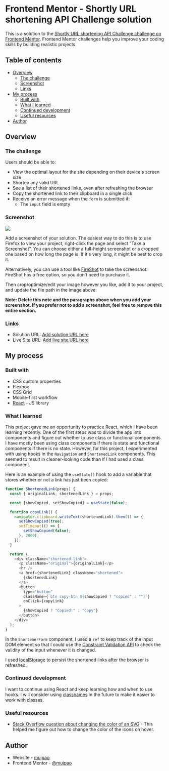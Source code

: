 # Frontend Mentor - Shortly URL shortening API Challenge solution

This is a solution to the [Shortly URL shortening API Challenge challenge on Frontend Mentor](https://www.frontendmentor.io/challenges/url-shortening-api-landing-page-2ce3ob-G). Frontend Mentor challenges help you improve your coding skills by building realistic projects.

## Table of contents

- [Overview](#overview)
  - [The challenge](#the-challenge)
  - [Screenshot](#screenshot)
  - [Links](#links)
- [My process](#my-process)
  - [Built with](#built-with)
  - [What I learned](#what-i-learned)
  - [Continued development](#continued-development)
  - [Useful resources](#useful-resources)
- [Author](#author)

## Overview

### The challenge

Users should be able to:

- View the optimal layout for the site depending on their device's screen size
- Shorten any valid URL
- See a list of their shortened links, even after refreshing the browser
- Copy the shortened link to their clipboard in a single click
- Receive an error message when the `form` is submitted if:
  - The `input` field is empty

### Screenshot

![](./screenshot.jpg)

Add a screenshot of your solution. The easiest way to do this is to use Firefox to view your project, right-click the page and select "Take a Screenshot". You can choose either a full-height screenshot or a cropped one based on how long the page is. If it's very long, it might be best to crop it.

Alternatively, you can use a tool like [FireShot](https://getfireshot.com/) to take the screenshot. FireShot has a free option, so you don't need to purchase it.

Then crop/optimize/edit your image however you like, add it to your project, and update the file path in the image above.

**Note: Delete this note and the paragraphs above when you add your screenshot. If you prefer not to add a screenshot, feel free to remove this entire section.**

### Links

- Solution URL: [Add solution URL here](https://your-solution-url.com)
- Live Site URL: [Add live site URL here](https://your-live-site-url.com)

## My process

### Built with

- CSS custom properties
- Flexbox
- CSS Grid
- Mobile-first workflow
- [React](https://reactjs.org/) - JS library

### What I learned

This project gave me an opportunity to practice React, which I have been learning recently. One of the first steps was to divide the app into components and figure out whether to use class or functional components. I have mostly been using class components if there is state and functional components if there is no state. However, for this project, I experimented with using hooks in the `Navigation` and `ShortenedLink` components. This seemed to result in cleaner-looking code than if I had used a class component.

Here is an example of using the `useState()` hook to add a variable that stores whether or not a link has just been copied:

```js
function ShortenedLink(props) {
  const { originalLink, shortenedLink } = props;

  const [showCopied, setShowCopied] = useState(false);

  function copyLink() {
    navigator.clipboard.writeText(shortenedLink).then(() => {
      setShowCopied(true);
      setTimeout(() => {
        setShowCopied(false);
      }, 2000);
    });
  }

  return (
    <div className="shortened-link">
      <p className="original">{originalLink}</p>
      <hr />
      <a href={shortenedLink} className="shortened">
        {shortenedLink}
      </a>
      <button
        type="button"
        className={`btn copy-btn ${showCopied ? "copied" : ""}`}
        onClick={copyLink}
      >
        {showCopied ? "Copied!" : "Copy"}
      </button>
    </div>
  );
}
```

In the `ShortenerForm` component, I used a `ref` to keep track of the input DOM element so that I could use the [Constraint Validation API](https://developer.mozilla.org/en-US/docs/Web/API/Constraint_validation) to check the validity of the input whenever it is changed.

I used [localStorage](https://developer.mozilla.org/en-US/docs/Web/API/Window/localStorage) to persist the shortened links after the browser is refreshed.

### Continued development

I want to continue using React and keep learning how and when to use hooks. I will consider using [classnames](https://www.npmjs.com/package/classnames) in the future to make it easier to work with classes.

### Useful resources

- [Stack Overflow question about changing the color of an SVG](https://stackoverflow.com/questions/22252472/how-to-change-the-color-of-an-svg-element) - This helped me figure out how to change the color of the icons on hover.

## Author

- Website - [mujpao](https://github.com/mujpao)
- Frontend Mentor - [@mujpao](https://www.frontendmentor.io/profile/mujpao)
